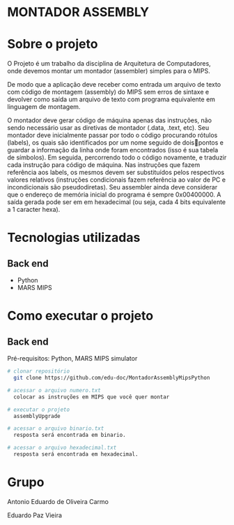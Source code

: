 # MONTADOR ASSEMBLY

# Sobre o projeto

O Projeto é um trabalho da disciplina de Arquitetura de Computadores, onde devemos montar um montador (assembler) simples para o MIPS.

De modo que a aplicação deve receber como entrada um arquivo de texto com código de montagem (assembly) do MIPS sem erros de sintaxe 
e devolver como saída um arquivo de texto com programa equivalente em linguagem de montagem.

O montador deve gerar código de máquina apenas das instruções, não sendo necessário usar 
as diretivas de montador (.data, .text, etc). Seu montador deve inicialmente passar por todo o 
código procurando rótulos (labels), os quais são identificados por um nome seguido de doispontos e guardar a informação da linha onde foram encontrados (isso é sua tabela de 
símbolos). Em seguida, percorrendo todo o código novamente, e traduzir cada instrução para 
código de máquina. Nas instruções que fazem referência aos labels, os mesmos devem ser
substituídos pelos respectivos valores relativos (instruções condicionais fazem referência ao 
valor de PC e incondicionais são pseudodiretas). Seu assembler ainda deve considerar que o 
endereço de memória inicial do programa é sempre 0x00400000. A saída gerada pode ser em 
em hexadecimal (ou seja, cada 4 bits equivalente a 1 caracter hexa).

# Tecnologias utilizadas
## Back end
- Python
- MARS MIPS

# Como executar o projeto

## Back end
Pré-requisitos: Python,
                MARS MIPS simulator

```bash
# clonar repositório
  git clone https://github.com/edu-doc/MontadorAssemblyMipsPython

# acessar o arquivo numero.txt
  colocar as instruções em MIPS que você quer montar

# executar o projeto
  assemblyUpgrade

# acessar o arquivo binario.txt
  resposta será encontrada em binario.

# acessar o arquivo hexadecimal.txt
  resposta será encontrada em hexadecimal.
```

# Grupo

Antonio Eduardo de Oliveira Carmo

Eduardo Paz Vieira

